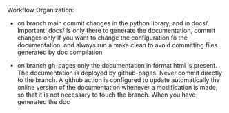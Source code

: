 Workflow Organization:

- on branch main commit changes in the python library, and in docs/. Important: docs/ is only there to generate the documentation, commit changes only if you want to change the configuration fo the documentation, and always run a make clean to avoid committing files generated by doc compilation

- on branch gh-pages only the documentation in format html is present. The documentation is deployed by github-pages. Never commit directly to the branch.
A github action is configured to update automatically the online version of the documentation whenever a modification is made, so that it is not necessary to touch the branch. When you have generated the doc
